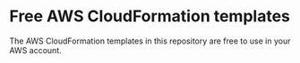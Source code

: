 # Free AWS CloudFormation templates
The AWS CloudFormation templates in this repository are free to use in your AWS 
account.
